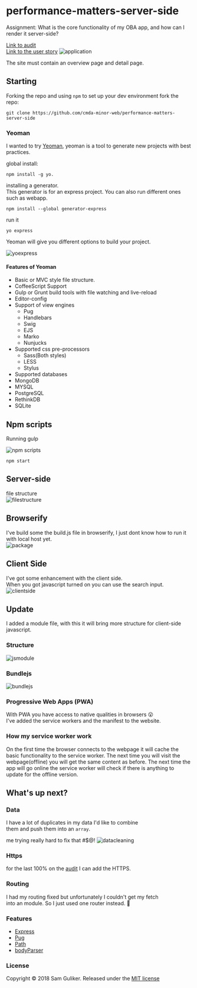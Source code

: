 # performance-matters-server-side
Assignment: What is the core functionality of my OBA app, and how can I render it server-side?  

[Link to audit](https://github.com/Sam-Guliker/performance-matters-server-side/blob/update/audit.md)  
[Link to the user story](https://github.com/Sam-Guliker/performance-matters-server-side/blob/update/userstory.md)
![application](images/explain.gif)

The site must contain an overview page and detail page.

## Starting
Forking the repo and using `npm` to set up your dev environment
fork the repo:

```
git clone https://github.com/cmda-minor-web/performance-matters-server-side
```

### Yeoman
I wanted to try [Yeoman](http://yeoman.io/), yeoman is a tool to generate new projects with best practices.

global install:
```
npm install -g yo.
```

installing a generator.  
This generator is for an express project. You can also run different  ones such as webapp.
```
npm install --global generator-express
```
run it
```
yo express
```

Yeoman will give you different options to build your project.

![yoexpress](images/yoexpress.png)

#### Features of Yeoman
* Basic or MVC style file structure.
* CoffeeScript Support
* Gulp or Grunt build tools with file watching and live-reload
* Editor-config
* Support of view engines
  - Pug
  - Handlebars
  - Swig
  - EJS
  - Marko
  - Nunjucks
* Supported css pre-processors
  - Sass(Both styles)
  - LESS
  - Stylus
* Supported databases
* MongoDB
* MYSQL
* PostgreSQL
* RethinkDB
* SQLite

## Npm scripts
Running gulp

![npm scripts](images/npmstart.png)

```
npm start
```

## Server-side
file structure  
![filestructure](images/filestructure.png)

## Browserify
I've build some the build.js file in browserify, I just dont know
how to run it with local host yet.  
![package](images/packagejson.png)

## Client Side
I've got some enhancement with the client side.  
When you got javascript turned on you can use the search input.  
![clientside](images/clientside.png)

## **Update**
I added a module file, with this it will bring more structure for client-side javascript.

### Structure
![jsmodule](images/jsmodule.png)  

### Bundlejs
![bundlejs](images/bundlejs.png)

### Progressive Web Apps (PWA)
With PWA you have access to native qualities in browsers :open_mouth:  
I've added the service workers and the manifest to the website.

### How my service worker work
On the first time the browser connects to the webpage it will cache  the basic functionality to the service worker. The next time you will visit the webpage(offline) you will get the same content as before.  The next time the app will go online the service worker will  check if there is anything to update for the offline version.

## What's up next?
### Data
I have a lot of duplicates in my data I'd like to combine  
them and push them into an `array`.

me trying really hard to fix that #$@!
![datacleaning](images/datacleaning.png)

### Https
for the last 100% on the [audit](https://github.com/Sam-Guliker/performance-matters-server-side/blob/update/audit.md) I can add the HTTPS.

### Routing
I had my routing fixed but unfortunately I couldn't get my fetch  
into an module. So I just used one router instead. :eyes:

### Features
* [Express](https://expressjs.com/)
* [Pug](https://pugjs.org/api/getting-started.html)
* [Path](https://nodejs.org/api/path.html)
* [bodyParser](https://github.com/expressjs/body-parser)

### License
Copyright © 2018 Sam Guliker. Released under the [MIT license](https://opensource.org/licenses/MIT)
